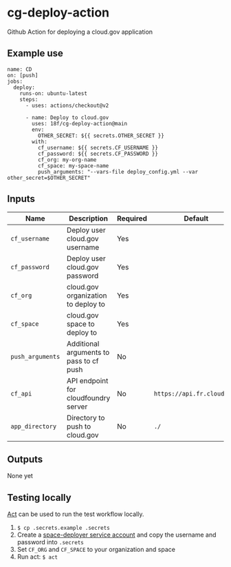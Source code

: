 # cg-deploy-action

Github Action for deploying a cloud.gov application

## Example use

```
name: CD
on: [push]
jobs:
  deploy:
    runs-on: ubuntu-latest
    steps:
      - uses: actions/checkout@v2

      - name: Deploy to cloud.gov
        uses: 18f/cg-deploy-action@main
        env:
          OTHER_SECRET: ${{ secrets.OTHER_SECRET }}
        with:
          cf_username: ${{ secrets.CF_USERNAME }}
          cf_password: ${{ secrets.CF_PASSWORD }}
          cf_org: my-org-name
          cf_space: my-space-name
          push_arguments: "--vars-file deploy_config.yml --var other_secret=$OTHER_SECRET"
```

## Inputs

| Name | Description | Required | Default |
| ---- | ----------- | -------- | ------- |
| `cf_username` | Deploy user cloud.gov username | Yes | |
| `cf_password` | Deploy user cloud.gov password | Yes | |
| `cf_org` | cloud.gov organization to deploy to | Yes | |
| `cf_space` | cloud.gov space to deploy to | Yes | |
| `push_arguments` | Additional arguments to pass to cf push | No | |
| `cf_api` | API endpoint for cloudfoundry server | No | `https://api.fr.cloud.gov` |
| `app_directory` | Directory to push to cloud.gov | No | `./` |

## Outputs

None yet

## Testing locally

[Act](https://github.com/nektos/act) can be used to run the test workflow locally.

1. `$ cp .secrets.example .secrets`
1. Create a [space-deployer service account](https://cloud.gov/docs/services/cloud-gov-service-account/) and copy the username and password into `.secrets`
1. Set `CF_ORG` and `CF_SPACE` to your organization and space
1. Run act: `$ act`
